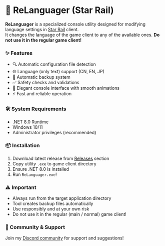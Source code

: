 # 🌟 ReLanguager (Star Rail)

**ReLanguager** is a specialized console utility designed for modifying language settings in [Star Rail](https://hsr.hoyoverse.com/) client.<br>
It changes the language of the game client to any of the available ones. **Do not use it in the regular game client!**

### ✨ Features
- 🔍 Automatic configuration file detection
- 🌐 Language (only text) support (CN, EN, JP)
- 💾 Automatic backup system
- ✅ Safety checks and validations
- 🎨 Elegant console interface with smooth animations
- ⚡ Fast and reliable operation

### 🛠️ System Requirements
- .NET 8.0 Runtime
- Windows 10/11
- Administrator privileges (recommended)

### 📦 Installation
1. Download latest release from [Releases](https://github.com/DenisSolicen/ReLanguager/releases) section
2. Copy utility `.exe` to game client directory
3. Ensure .NET 8.0 is installed
4. Run `ReLanguager.exe`!

### ⚠️ Important
- Always run from the target application directory
- Tool creates backup files automatically
- Use responsibly and at your own risk
- Do not use it in the regular (main / normal) game client!

### 💬 Community & Support
Join my [Discord community](https://discord.gg/3wjcQzy7zz) for support and suggestions!
